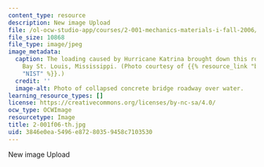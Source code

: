 ```yaml
---
content_type: resource
description: New image Upload
file: /ol-ocw-studio-app/courses/2-001-mechanics-materials-i-fall-2006/3846e0ea5496e87280359458c7103530_2-001f06-th.jpg
file_size: 10868
file_type: image/jpeg
image_metadata:
  caption: The loading caused by Hurricane Katrina brought down this roadway over
    Bay St. Louis, Mississippi. (Photo courtesy of {{% resource_link "b2ff79ee-fb18-4213-b2ae-50f0831b904c"
    "NIST" %}}.)
  credit: ''
  image-alt: Photo of collapsed concrete bridge roadway over water.
learning_resource_types: []
license: https://creativecommons.org/licenses/by-nc-sa/4.0/
ocw_type: OCWImage
resourcetype: Image
title: 2-001f06-th.jpg
uid: 3846e0ea-5496-e872-8035-9458c7103530
---
```

New image Upload